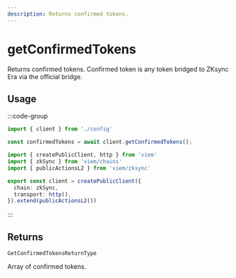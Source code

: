 ```yaml
---
description: Returns confirmed tokens.
---
```


# getConfirmedTokens

Returns confirmed tokens.
Confirmed token is any token bridged to ZKsync Era via the official bridge.

## Usage

:::code-group

```ts [example.ts]
import { client } from './config'

const confirmedTokens = await client.getConfirmedTokens();
```

```ts [config.ts]
import { createPublicClient, http } from 'viem'
import { zkSync } from 'viem/chains'
import { publicActionsL2 } from 'viem/zksync'

export const client = createPublicClient({
  chain: zkSync,
  transport: http(),
}).extend(publicActionsL2())
```

:::

## Returns

`GetConfirmedTokensReturnType`

Array of confirmed tokens.